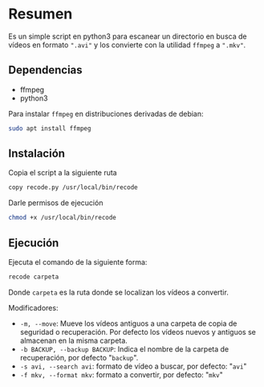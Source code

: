 # Resumen

Es un simple script en python3 para escanear un directorio en busca de vídeos en formato `".avi"` y los convierte con la utilidad `ffmpeg` a `".mkv"`.



## Dependencias

- ffmpeg
- python3

Para instalar `ffmpeg` en distribuciones derivadas de debian:

```bash
sudo apt install ffmpeg
```



## Instalación

Copia el script a la siguiente ruta

```bash
copy recode.py /usr/local/bin/recode
```

Darle permisos de ejecución

```bash
chmod +x /usr/local/bin/recode
```



## Ejecución

Ejecuta el comando de la siguiente forma:

```bash
recode carpeta
```

Donde `carpeta` es la ruta donde se localizan los vídeos a convertir.

Modificadores:

* `-m, --move`: Mueve los vídeos antiguos a una carpeta de copia de seguridad o recuperación. Por defecto los vídeos nuevos y antiguos se almacenan en la misma carpeta.
* `-b BACKUP, --backup BACKUP`:  Indica el nombre de la carpeta de recuperación, por defecto "`backup`".
* `-s avi, --search avi`: formato de vídeo a buscar, por defecto: "`avi`"
* `-f mkv, --format mkv`: formato a convertir, por defecto: "`mkv`"